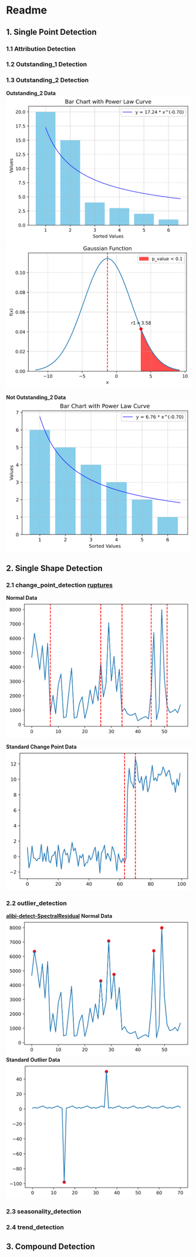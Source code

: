 # Readme

## 1. Single Point Detection
### 1.1 Attribution Detection
### 1.2 Outstanding_1 Detection
### 1.3 Outstanding_2 Detection
**Outstanding_2 Data**
![Outstanding_2 Detection](./pic/outstanding_2_plot.png)
![Outstanding_2 Gaussian](./pic/outstanding_2_Gaussian_plot.png)

**Not Outstanding_2 Data**
![Not Outstanding_2 Detection](./pic/not_outstanding_2_plot.png)

## 2. Single Shape Detection
### 2.1 change_point_detection [**ruptures**](https://centre-borelli.github.io/ruptures-docs/)
**Normal Data**
![Change Point Detection Model RBF](./pic/change_point_detection_model_rbf_1.png)

**Standard Change Point Data**
![Change Point Detection](./pic/change_point_detection.png)

### 2.2 outlier_detection
[**alibi-detect-SpectralResidual**](https://docs.seldon.io/projects/alibi-detect/en/latest/api/alibi_detect.od.html#alibi_detect.od.SpectralResidual)
**Normal Data**
![Outlier Detection of Normal Data](pic/outlier_detection_1.png)
**Standard Outlier Data**
![Outlier Detection of Standard Outlier Data](./pic/outlier_detection_2.png)


### 2.3 seasonality_detection

### 2.4 trend_detection

## 3. Compound Detection